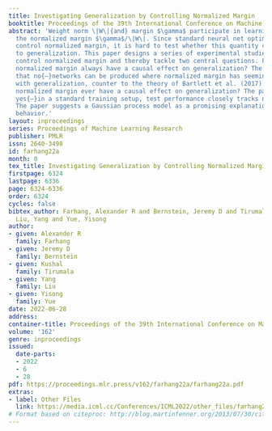 ```yaml
---
title: Investigating Generalization by Controlling Normalized Margin
booktitle: Proceedings of the 39th International Conference on Machine Learning
abstract: 'Weight norm \|W\|{and} margin $\gamma$ participate in learning theory via
  the normalized margin $\gamma$/\|W\|. Since standard neural net optimizers do not
  control normalized margin, it is hard to test whether this quantity causally relates
  to generalization. This paper designs a series of experimental studies that explicitly
  control normalized margin and thereby tackle two central questions. First: does
  normalized margin always have a causal effect on generalization? The paper finds
  that no{—}networks can be produced where normalized margin has seemingly no relationship
  with generalization, counter to the theory of Bartlett et al. (2017). Second: does
  normalized margin ever have a causal effect on generalization? The paper finds that
  yes{—}in a standard training setup, test performance closely tracks normalized margin.
  The paper suggests a Gaussian process model as a promising explanation for this
  behavior.'
layout: inproceedings
series: Proceedings of Machine Learning Research
publisher: PMLR
issn: 2640-3498
id: farhang22a
month: 0
tex_title: Investigating Generalization by Controlling Normalized Margin
firstpage: 6324
lastpage: 6336
page: 6324-6336
order: 6324
cycles: false
bibtex_author: Farhang, Alexander R and Bernstein, Jeremy D and Tirumala, Kushal and
  Liu, Yang and Yue, Yisong
author:
- given: Alexander R
  family: Farhang
- given: Jeremy D
  family: Bernstein
- given: Kushal
  family: Tirumala
- given: Yang
  family: Liu
- given: Yisong
  family: Yue
date: 2022-06-28
address:
container-title: Proceedings of the 39th International Conference on Machine Learning
volume: '162'
genre: inproceedings
issued:
  date-parts:
  - 2022
  - 6
  - 28
pdf: https://proceedings.mlr.press/v162/farhang22a/farhang22a.pdf
extras:
- label: Other Files
  link: https://media.icml.cc/Conferences/ICML2022/other_files/farhang22a-supp.zip
# Format based on citeproc: http://blog.martinfenner.org/2013/07/30/citeproc-yaml-for-bibliographies/
---
```

